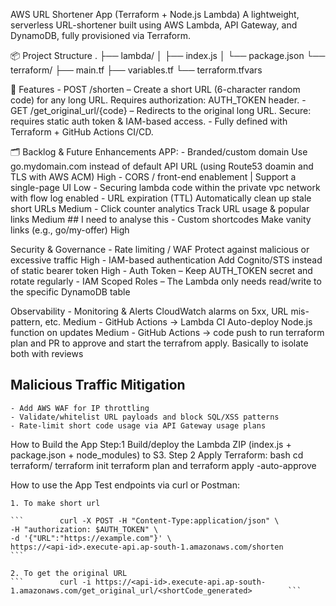AWS URL Shortener App (Terraform + Node.js Lambda)
A lightweight, serverless URL-shortener built using AWS Lambda, API Gateway, and DynamoDB, fully provisioned via Terraform.

📦 Project Structure
.
├── lambda/
│   ├── index.js
│   └── package.json
└── terraform/
    ├── main.tf
    ├── variables.tf
    └── terraform.tfvars

🚀 Features
    - POST /shorten – Create a short URL (6-character random code) for any long URL.
        Requires authorization: AUTH_TOKEN header.
    - GET /get_original_url/{code} – Redirects to the original long URL.
        Secure: requires static auth token & IAM-based access.
    - Fully defined with Terraform + GitHub Actions CI/CD.

🗂 Backlog & Future Enhancements
APP:
    - Branded/custom domain	Use go.mydomain.com instead of default API URL (using Route53 doamin and TLS with AWS ACM)	High
    - CORS / front-end enablement | Support a single-page UI	Low
    - Securing lambda code within the private vpc network with flow log enabled
    - URL expiration (TTL)	Automatically clean up stale short URLs	Medium
    - Click counter analytics	Track URL usage & popular links	Medium ## I need to analyse this
    - Custom shortcodes	Make vanity links (e.g., go/my-offer)	High

Security & Governance
    - Rate limiting / WAF	Protect against malicious or excessive traffic	High
    - IAM-based authentication	Add Cognito/STS instead of static bearer token	High
    - Auth Token – Keep AUTH_TOKEN secret and rotate regularly
    - IAM Scoped Roles – The Lambda only needs read/write to the specific DynamoDB table

Observability
    - Monitoring & Alerts	CloudWatch alarms on 5xx, URL mis-pattern, etc.	Medium
    - GitHub Actions → Lambda CI	Auto-deploy Node.js function on updates	Medium
    - GitHub Actions → code push to run terraform plan and PR to approve and start the terrafrom apply. Basically to isolate both with reviews


## Malicious Traffic Mitigation 
    - Add AWS WAF for IP throttling
    - Validate/whitelist URL payloads and block SQL/XSS patterns
    - Rate-limit short code usage via API Gateway usage plans

How to Build the App
    Step:1 Build/deploy the Lambda ZIP (index.js + package.json + node_modules) to S3.
    Step 2 Apply Terraform: bash cd terraform/ terraform init terraform plan and terraform apply -auto-approve 

How to use the App
    Test endpoints via curl or Postman: 
    
    1. To make short url
    
    ```        curl -X POST -H "Content-Type:application/json" \ 
    -H "authorization: $AUTH_TOKEN" \ 
    -d '{"URL":"https://example.com"}' \ 
    https://<api-id>.execute-api.ap-south-1.amazonaws.com/shorten        ```

    2. To get the original URL
    ```        curl -i https://<api-id>.execute-api.ap-south-1.amazonaws.com/get_original_url/<shortCode_generated>        ```


